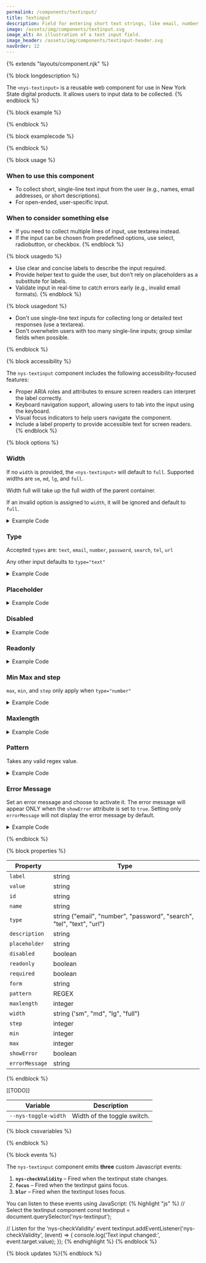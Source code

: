 ```yaml
---
permalink: /components/textinput/
title: Textinput
description: Field for entering short text strings, like email, number, password, and more.
image: /assets/img/components/textinput.svg
image_alt: An illustration of a text input field.
image_header: /assets/img/components/textinput-header.svg
navOrder: 12
---
```


{% extends "layouts/component.njk" %}


{% block longdescription %}

The <code class="language-js">&lt;nys-textinput&gt;</code> is a reusable web component for use in New York State digital products. It allows users to input data to be collected.
{% endblock %}

{% block example %}

<nys-textinput label="This is a text input"></nys-textinput>
{% endblock %}

{% block examplecode %}

<nys-textinput label="This is a text input"></nys-textinput>
{% endblock %}

{% block usage %}

### When to use this component
  - To collect short, single-line text input from the user (e.g., names, email addresses, or short descriptions).
  - For open-ended, user-specific input.
### When to consider something else
  - If you need to collect multiple lines of input, use textarea instead.
  - If the input can be chosen from predefined options, use select, radiobutton, or checkbox.
{% endblock %}

{% block usagedo %}

  - Use clear and concise labels to describe the input required.
  - Provide helper text to guide the user, but don’t rely on placeholders as a substitute for labels.
  - Validate input in real-time to catch errors early (e.g., invalid email formats).
{% endblock %}

{% block usagedont %}

  - Don't use single-line text inputs for collecting long or detailed text responses (use a textarea).
  - Don't overwhelm users with too many single-line inputs; group similar fields when possible.

{% endblock %}

{% block accessibility %}

The <code class="language-js">nys-textinput</code> component includes the following accessibility-focused features:

  - Proper ARIA roles and attributes to ensure screen readers can interpret the label correctly.
  - Keyboard navigation support, allowing users to tab into the input using the keyboard.
  - Visual focus indicators to help users navigate the component.
  - Include a label property to provide accessible text for screen readers.
{% endblock %}

{% block options %}

### Width
If no <code class="language-js">width</code> is provided, the <code class="language-js">&lt;nys-textinput&gt;</code> will default to `full`. Supported widths are `sm`, `md`, `lg`, and `full`.

Width full will take up the full width of the parent container.

If an invalid option is assigned to <code class="language-js">width</code>, it will be ignored and default to `full`.

<nys-textinput width="sm" label="This label is sm"></nys-textinput>

<details>
<summary>Example Code</summary>

```html
<nys-textinput width="sm" label="This label is sm"></nys-textinput>

```

</details>


### Type
Accepted <code class="language-js">types</code> are: `text`, `email`, `number`, `password`, `search`, `tel`, `url`

Any other input defaults to <code class="language-js">type="text"</code>

<nys-textinput type="password" label="Password"></nys-textinput>

<details>
<summary>Example Code</summary>

```html
<nys-textinput type="password" label="Password"></nys-textinput>

```

</details>



### Placeholder

<nys-textinput label="placeholder" placeholder="this is a placeholder"></nys-textinput>

<details>
<summary>Example Code</summary>

```html
<nys-textinput label="placeholder" placeholder="this is a placeholder"></nys-textinput>

```

</details>


### Disabled

<nys-textinput label="Disabled" disabled></nys-textinput>

<details>
<summary>Example Code</summary>

```html
<nys-textinput label="Disabled" disabled></nys-textinput>

```

</details>

### Readonly

<nys-textinput label="Readonly" value="Read only value" readonly></nys-textinput>

<details>
<summary>Example Code</summary>

```html
<nys-textinput readonly label="Readonly" value="Read only value"></nys-textinput>

```

</details>


### Min Max and step

<code class="language-js">max</code>, <code class="language-js">min</code>, and <code class="language-js">step</code> only apply when <code class="language-js">type="number"</code>

<nys-textinput label="Max/Min Example" description="Must be between 0 and 100" type="number" min="0"  max="100" step="10"></nys-textinput>

<details>
<summary>Example Code</summary>

```html
<nys-textinput type="number" min="0"  max="100" step="10" label="Max/Min Example" description="Must be between 0 and 100" ></nys-textinput>

```

</details>


### Maxlength

<nys-textinput label="Max Length" description="You cannot type more than 10 characters in the below field" maxlength="10"></nys-textinput>

<details>
<summary>Example Code</summary>

```html
<nys-textinput maxlength="10" label="Max Length" description="You cannot type more than 10 characters in the below field"></nys-textinput>

```

</details>


### Pattern

Takes any valid regex value.

<nys-textinput placeholder="N00000000" label="Please enter your Employee number" description="include the N prefix" maxlength="9" pattern="N[0-9]{8}" id="nID"></nys-textinput>

<details>
<summary>Example Code</summary>

```html
<nys-textinput placeholder="N00000000" pattern="N[0-9]{8}" label="Please enter your Employee number" description="include the N prefix" maxlength="9" id="nID"></nys-textinput>

```

</details>


### Error Message
Set an error message and choose to activate it. The error message will appear ONLY when the <code class="language-js">showError</code> attribute is set to <code class="language-js">true</code>. Setting only <code class="language-js">errorMessage</code> will not display the error message by default.

<nys-textinput showError errorMessage="Cannot be left blank" label="Full Name"></nys-textinput>

<details>
<summary>Example Code</summary>

```html
<nys-textinput showError errorMessage="Cannot be left blank" label="Full Name"></nys-textinput>

```

</details>

{% endblock %}

{% block properties %}

<table>
  <thead>
    <tr>
      <th>Property</th>
      <th>Type</th>
    </tr>
  </thead>
  <tbody>
    <tr>
      <td><code>label</code></td>
      <td>string</td>
    </tr>
    <tr>
      <td><code>value</code></td>
      <td>string</td>
    </tr>
    <tr>
      <td><code>id</code></td>
      <td>string</td>
    </tr>
    <tr>
      <td><code>name</code></td>
      <td>string</td>
    </tr>
    <tr>
      <td><code>type</code></td>
      <td>string ("email", "number", "password", "search", "tel", "text", "url")</td>
      </td>
    </tr>
    <tr>
      <td><code>description</code></td>
      <td>string</td>
    </tr>
    <tr>
      <td><code>placeholder</code></td>
      <td>string</td>
    </tr>
    <tr>
      <td><code>disabled</code></td>
      <td>boolean</td>
    </tr>
    <tr>
      <td><code>readonly</code></td>
      <td>boolean</td>
    </tr>
    <tr>
      <td><code>required</code></td>
      <td>boolean</td>
    </tr>
    <tr>
      <td><code>form</code></td>
      <td>string</td>
    </tr>
    <tr>
      <td><code>pattern</code></td>
      <td>REGEX</td>
    </tr>
    <tr>
      <td><code>maxlength</code></td>
      <td>integer</td>
    </tr>
    <tr>
      <td><code>width</code></td>
      <td>string ('sm", "md", "lg", "full")</td>
    </tr>
    <tr>
      <td><code>step</code></td>
      <td>integer</td>
    </tr>
    <tr>
      <td><code>min</code></td>
      <td>integer</td>
    </tr>
    <tr>
      <td><code>max</code></td>
      <td>integer</td>
    </tr>
    <tr>
      <td><code>showError</code></td>
      <td>boolean</td>
    </tr>
    <tr>
      <td><code>errorMessage</code></td>
      <td>string</td>
    </tr>
  </tbody>
</table>

{% endblock %}

[[TODO]]
<table>
  <thead>
    <tr>
      <th>Variable</th>
      <th>Description</th>
    </tr>
  </thead>
  <tbody>
    <tr>
      <td><code>--nys-toggle-width</code></td>
      <td>Width of the toggle switch.</td>
    </tr>
  </tbody>
  </table>

{% block cssvariables %}


{% endblock %}

{% block events %}

<p>The <code class="language-js">nys-textinput</code> component emits <strong>three</strong> custom Javascript events:</p>
<ol>
<li><strong><code>nys-checkValidity</code></strong> – Fired when the textinput state changes.</li>
<li><strong><code>focus</code></strong> – Fired when the textinput gains focus.</li>
<li><strong><code>blur</code></strong> – Fired when the textinput loses focus.</li>
</ol>

You can listen to these events using JavaScript:
{% highlight "js" %}
// Select the textinput component
const textinput = document.querySelector('nys-textinput');

// Listen for the 'nys-checkValidity' event
textinput.addEventListener('nys-checkValidity', (event) => {
  console.log('Text input changed:', event.target.value);
});
{% endhighlight %}
{% endblock %}

{% block updates %}{% endblock %}